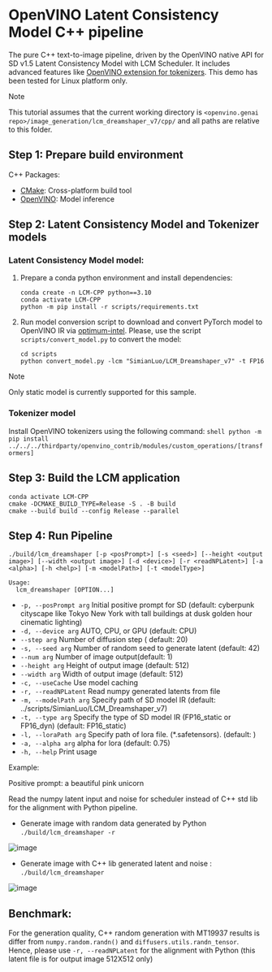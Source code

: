 # OpenVINO Latent Consistency Model C++ pipeline
The pure C++ text-to-image pipeline, driven by the OpenVINO native API for SD v1.5 Latent Consistency Model with LCM Scheduler. It includes advanced features like [OpenVINO extension for tokenizers](https://github.com/openvinotoolkit/openvino_contrib/blob/master/modules/custom_operations/user_ie_extensions/tokenizer/python/README.md). This demo has been tested for Linux platform only.

> [!NOTE]
>This tutorial assumes that the current working directory is `<openvino.genai repo>/image_generation/lcm_dreamshaper_v7/cpp/` and all paths are relative to this folder.

## Step 1: Prepare build environment

C++ Packages:
* [CMake](https://cmake.org/download/): Cross-platform build tool
* [OpenVINO](https://docs.openvino.ai/2023.2/openvino_docs_install_guides_overview.html): Model inference

## Step 2: Latent Consistency Model and Tokenizer models

### Latent Consistency Model model:

1. Prepare a conda python environment and install dependencies:
    ```shell
    conda create -n LCM-CPP python==3.10
    conda activate LCM-CPP
    python -m pip install -r scripts/requirements.txt
    ```
2. Run model conversion script to download and convert PyTorch model to OpenVINO IR via [optimum-intel](https://github.com/huggingface/optimum-intel). Please, use the script `scripts/convert_model.py` to convert the model:
    ```shell
    cd scripts
    python convert_model.py -lcm "SimianLuo/LCM_Dreamshaper_v7" -t FP16
    ```

> [!NOTE]
>Only static model is currently supported for this sample.

### Tokenizer model

Install OpenVINO tokenizers using the following command:
    ```shell
    python -m pip install ../../../thirdparty/openvino_contrib/modules/custom_operations/[transformers]
    ```

## Step 3: Build the LCM application

```shell
conda activate LCM-CPP
cmake -DCMAKE_BUILD_TYPE=Release -S . -B build
cmake --build build --config Release --parallel
```

## Step 4: Run Pipeline
```shell
./build/lcm_dreamshaper [-p <posPrompt>] [-s <seed>] [--height <output image>] [--width <output image>] [-d <device>] [-r <readNPLatent>] [-a <alpha>] [-h <help>] [-m <modelPath>] [-t <modelType>]

Usage:
  lcm_dreamshaper [OPTION...]
```

* `-p, --posPrompt arg` Initial positive prompt for SD  (default: cyberpunk cityscape like Tokyo New York  with tall buildings at dusk golden hour cinematic lighting)
* `-d, --device arg`    AUTO, CPU, or GPU (default: CPU)
* `--step arg`          Number of diffusion step ( default: 20)
* `-s, --seed arg`      Number of random seed to generate latent (default: 42)
* `--num arg`           Number of image output(default: 1)
* `--height arg`        Height of output image (default: 512)
* `--width arg`         Width of output image (default: 512)
* `-c, --useCache`      Use model caching
* `-r, --readNPLatent`  Read numpy generated latents from file
* `-m, --modelPath arg` Specify path of SD model IR (default: ../scripts/SimianLuo/LCM_Dreamshaper_v7)
* `-t, --type arg`      Specify the type of SD model IR (FP16_static or FP16_dyn) (default: FP16_static)
* `-l, --loraPath arg`  Specify path of lora file. (*.safetensors). (default: )
* `-a, --alpha arg`     alpha for lora (default: 0.75)
* `-h, --help`          Print usage

Example:

Positive prompt: a beautiful pink unicorn

Read the numpy latent input and noise for scheduler instead of C++ std lib for the alignment with Python pipeline.

* Generate image with random data generated by Python `./build/lcm_dreamshaper -r`

![image](https://github.com/likholat/openvino.genai/pull/4#issuecomment-1867928176)

* Generate image with C++ lib generated latent and noise : `./build/lcm_dreamshaper`

![image](https://github.com/likholat/openvino.genai/pull/4#issuecomment-1867939235)

## Benchmark:

For the generation quality, C++ random generation with MT19937 results is differ from `numpy.random.randn()` and `diffusers.utils.randn_tensor`. Hence, please use `-r, --readNPLatent` for the alignment with Python (this latent file is for output image 512X512 only)
